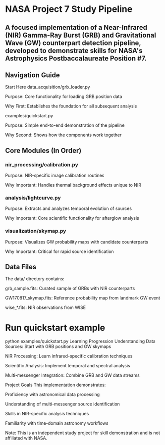 # NASA Project 7 Study Pipeline
## A focused implementation of a Near-Infrared (NIR) Gamma-Ray Burst (GRB) and Gravitational Wave (GW) counterpart detection pipeline, developed to demonstrate skills for NASA's Astrophysics Postbaccalaureate Position #7.

## Navigation Guide
Start Here
data_acquisition/grb_loader.py

Purpose: Core functionality for loading GRB position data

Why First: Establishes the foundation for all subsequent analysis

examples/quickstart.py

Purpose: Simple end-to-end demonstration of the pipeline

Why Second: Shows how the components work together

## Core Modules (In Order)
### nir_processing/calibration.py

Purpose: NIR-specific image calibration routines

Why Important: Handles thermal background effects unique to NIR

### analysis/lightcurve.py

Purpose: Extracts and analyzes temporal evolution of sources

Why Important: Core scientific functionality for afterglow analysis

### visualization/skymap.py

Purpose: Visualizes GW probability maps with candidate counterparts

Why Important: Critical for rapid source identification

## Data Files
The data/ directory contains:

grb_sample.fits: Curated sample of GRBs with NIR counterparts

GW170817_skymap.fits: Reference probability map from landmark GW event

wise_*.fits: NIR observations from WISE

# Run quickstart example
python examples/quickstart.py
Learning Progression
Understanding Data Sources: Start with GRB positions and GW skymaps

NIR Processing: Learn infrared-specific calibration techniques

Scientific Analysis: Implement temporal and spectral analysis

Multi-messenger Integration: Combine GRB and GW data streams

Project Goals
This implementation demonstrates:

Proficiency with astronomical data processing

Understanding of multi-messenger source identification

Skills in NIR-specific analysis techniques

Familiarity with time-domain astronomy workflows

Note: This is an independent study project for skill demonstration and is not affiliated with NASA.

